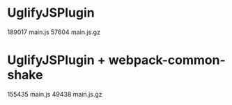 # UglifyJSPlugin
 189017 main.js
  57604 main.js.gz

# UglifyJSPlugin + webpack-common-shake
 155435 main.js
  49438 main.js.gz
